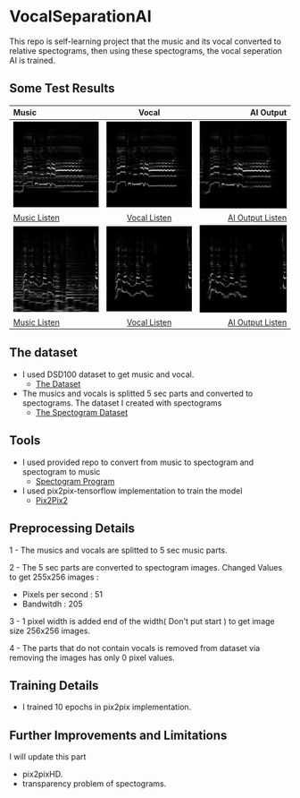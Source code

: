 # VocalSeparationAI
This repo is self-learning project that the music and its vocal converted to relative spectograms, then using these spectograms, the vocal seperation AI is trained.

## Some Test Results ##

| Music   | Vocal   | AI Output |
| :------------ |:---------------:| -----:|
| ![](https://github.com/saitakturk/VocalSeparationAI/blob/master/images/109m.png)     | ![](https://github.com/saitakturk/VocalSeparationAI/blob/master/images/109.png) | ![](https://github.com/saitakturk/VocalSeparationAI/blob/master/images/109-outputs.png) |
|[Music Listen ](https://clyp.it/dbeiwsyp)     | [Vocal Listen ](https://clyp.it/exd5vzof)        |  [AI Output Listen](https://clyp.it/vq0dadlv)  |
| ![](https://github.com/saitakturk/VocalSeparationAI/blob/master/images/1.png)     | ![](https://github.com/saitakturk/VocalSeparationAI/blob/master/images/1v.png) | ![](https://github.com/saitakturk/VocalSeparationAI/blob/master/images/1-outputs.png) |
| [Music Listen ](https://clyp.it/yiy0c0k3)     | [Vocal Listen ](https://clyp.it/puavpcjv)        |  [AI Output Listen](https://clyp.it/gxqu0pdw)  |



## The dataset ##

* I used DSD100 dataset to get music and vocal.
  * [The Dataset ](https://sigsep.github.io/datasets/dsd100.html)
* The musics and vocals is splitted 5 sec parts and converted to spectograms. The dataset I created with spectograms
  * [The Spectogram Dataset](https://drive.google.com/open?id=1r47OKZrPbv1dYi-p6-IbuLkYs2SUZsvo)


## Tools ## 

* I used provided repo to convert from music to spectogram and spectogram to music
  * [Spectogram Program](http://krajj7.github.io/spectrogram/)
* I used pix2pix-tensorflow implementation to train the model
  * [Pix2Pix2](https://github.com/affinelayer/pix2pix-tensorflow)
  
## Preprocessing Details ##
1 - The musics and vocals are splitted to 5 sec music parts.

2 - The 5 sec parts are converted to spectogram images. Changed Values to get 255x256 images : 
  * Pixels per second : 51
  * Bandwitdh         : 205
  
3 - 1 pixel width is added end of the width( Don't put start ) to get image size 256x256 images.

4 - The parts that do not contain vocals is removed from dataset via removing the images has only 0 pixel values.


## Training Details ##

* I trained 10 epochs in pix2pix implementation.

## Further Improvements and Limitations ## 

I will update this part 

* pix2pixHD.
* transparency problem of spectograms.

